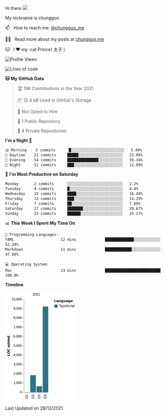 Hi there <img src="https://media.giphy.com/media/hvRJCLFzcasrR4ia7z/giphy.gif" width="25px">

My nickname is chungguo


📫 &nbsp; How to reach me: [@chungguo_me](https://twitter.com/chungguo_me)

👨‍💻 &nbsp; Read more about my posts at [chungguo.me](https://chungguo.me)

🐱 &nbsp; I :heart: my :cat Prince( 太子 )

<!--START_SECTION:waka-->
![Profile Views](http://img.shields.io/badge/Profile%20Views-347-blue)

![Lines of code](https://img.shields.io/badge/From%20Hello%20World%20I%27ve%20Written-12%20Thousand%20lines%20of%20code-blue)

**🐱 My GitHub Data** 

> 🏆 198 Contributions in the Year 2021
 > 
> 📦 12.4 kB Used in GitHub's Storage 
 > 
> 🚫 Not Opted to Hire
 > 
> 📜 1 Public Repository 
 > 
> 🔑 4 Private Repositories  
 > 
**I'm a Night 🦉** 

```text
🌞 Morning    5 commits      █░░░░░░░░░░░░░░░░░░░░░░░░   5.49% 
🌆 Daytime    21 commits     █████░░░░░░░░░░░░░░░░░░░░   23.08% 
🌃 Evening    54 commits     ██████████████░░░░░░░░░░░   59.34% 
🌙 Night      11 commits     ███░░░░░░░░░░░░░░░░░░░░░░   12.09%

```
📅 **I'm Most Productive on Saturday** 

```text
Monday       2 commits      ░░░░░░░░░░░░░░░░░░░░░░░░░   2.2% 
Tuesday      4 commits      █░░░░░░░░░░░░░░░░░░░░░░░░   4.4% 
Wednesday    15 commits     ████░░░░░░░░░░░░░░░░░░░░░   16.48% 
Thursday     13 commits     ███░░░░░░░░░░░░░░░░░░░░░░   14.29% 
Friday       7 commits      ██░░░░░░░░░░░░░░░░░░░░░░░   7.69% 
Saturday     27 commits     ███████░░░░░░░░░░░░░░░░░░   29.67% 
Sunday       23 commits     ██████░░░░░░░░░░░░░░░░░░░   25.27%

```


📊 **This Week I Spent My Time On** 

```text
💬 Programming Languages: 
YAML                     12 mins             █████████████░░░░░░░░░░░░   52.34% 
Markdown                 11 mins             ████████████░░░░░░░░░░░░░   47.66%

💻 Operating System: 
Mac                      23 mins             █████████████████████████   100.0%

```

**Timeline**

![Chart not found](https://raw.githubusercontent.com/chungguo/chungguo/main/charts/bar_graph.png) 


 Last Updated on 28/12/2021
<!--END_SECTION:waka-->
